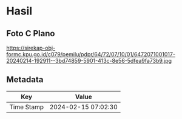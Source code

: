 # Hasil

## Foto C Plano

https://sirekap-obj-formc.kpu.go.id/c079/pemilu/pdpr/64/72/07/10/01/6472071001017-20240214-192911--3bd74859-5901-413c-8e56-5dfea9fa73b9.jpg


## Metadata

| Key        | Value               |
| ---------- | ------------------- |
| Time Stamp | 2024-02-15 07:02:30 |



